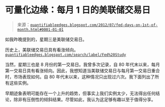 <!--yml

类别：未分类

日期：2024-05-18 08:48:16

-->

# 可量化边缘：每月 1 日的美联储交易日

> 来源：[`quantifiableedges.blogspot.com/2012/07/fed-days-on-1st-of-month.html#0001-01-01`](http://quantifiableedges.blogspot.com/2012/07/fed-days-on-1st-of-month.html#0001-01-01)

如我昨晚提到的，星期三是美联储交易日。

历史上，美联储交易日具有看涨倾向。[`quantifiableedges.blogspot.com/search/label/Fed%20Study`](http://quantifiableedges.blogspot.com/search/label/Fed%20Study)

当然，星期三也是 8 月份的第一交易日。我曾多次记录，自 80 年代末以来，每月第一交易日具有看涨倾向。因此，我想知道当美联储交易日与每月第一交易日重合时，市场表现如何。自 80 年代末以来，这种情况只出现过六次。我下面列出了所有这些实例。

早期迹象表明可能存在一个上升的趋势，但事实上我们实例太少，无法得出任何结论，除非有压倒性的倾斜结果。尽管如此，我认为这足够有趣以至于值得分享。
